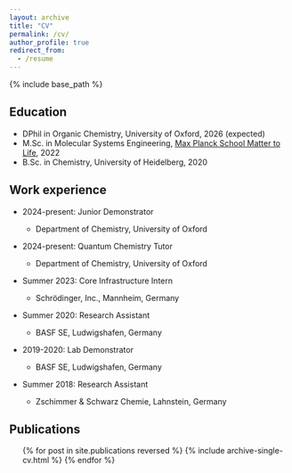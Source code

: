 ```yaml
---
layout: archive
title: "CV"
permalink: /cv/
author_profile: true
redirect_from:
  - /resume
---
```


{% include base_path %}

## Education
* DPhil in Organic Chemistry, University of Oxford, 2026 (expected)
* M.Sc. in Molecular Systems Engineering, [Max Planck School Matter to Life](https://mattertolife.maxplanckschools.org/home), 2022
* B.Sc. in Chemistry, University of Heidelberg, 2020

## Work experience
* 2024-present: Junior Demonstrator
  * Department of Chemistry, University of Oxford

* 2024-present: Quantum Chemistry Tutor
  * Department of Chemistry, University of Oxford

* Summer 2023: Core Infrastructure Intern
  * Schrödinger, Inc., Mannheim, Germany

* Summer 2020: Research Assistant
  * BASF SE, Ludwigshafen, Germany

* 2019-2020: Lab Demonstrator
  * BASF SE, Ludwigshafen, Germany

* Summer 2018: Research Assistant
  * Zschimmer & Schwarz Chemie, Lahnstein, Germany

## Publications
  <ul>{% for post in site.publications reversed %}
    {% include archive-single-cv.html %}
  {% endfor %}</ul>
